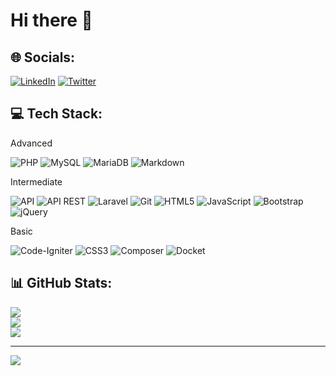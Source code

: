 # Hi there 👋

## 🌐 Socials:
[![LinkedIn](https://img.shields.io/badge/LinkedIn-%230077B5.svg?logo=linkedin&logoColor=white)](https://linkedin.com/in/luvittor)
[![Twitter](https://img.shields.io/badge/Twitter-%231DA1F2.svg?logo=Twitter&logoColor=white)](https://twitter.com/luvittor) 

## 💻 Tech Stack:

Advanced

![PHP](https://img.shields.io/badge/php-%23777BB4.svg?style=for-the-badge&logo=php&logoColor=white) 
![MySQL](https://img.shields.io/badge/mysql-%2300f.svg?style=for-the-badge&logo=mysql&logoColor=white) 
![MariaDB](https://img.shields.io/badge/MariaDB-003545?style=for-the-badge&logo=mariadb&logoColor=white)
![Markdown](https://img.shields.io/badge/markdown-%23000000.svg?style=for-the-badge&logo=markdown&logoColor=white) 

Intermediate 

![API](https://img.shields.io/badge/API-00979D?style=for-the-badge&logo=api&logoColor=white)
![API REST](https://img.shields.io/badge/REST-000000?style=for-the-badge&logo=rest&logoColor=white)
![Laravel](https://img.shields.io/badge/laravel-%23FF2D20.svg?style=for-the-badge&logo=laravel&logoColor=white)
![Git](https://img.shields.io/badge/git-%23F05032.svg?style=for-the-badge&logo=git&logoColor=white)
![HTML5](https://img.shields.io/badge/html5-%23E34F26.svg?style=for-the-badge&logo=html5&logoColor=white)
![JavaScript](https://img.shields.io/badge/javascript-%23323330.svg?style=for-the-badge&logo=javascript&logoColor=%23F7DF1E)
![Bootstrap](https://img.shields.io/badge/bootstrap-%23563D7C.svg?style=for-the-badge&logo=bootstrap&logoColor=white) 
![jQuery](https://img.shields.io/badge/jquery-%230769AD.svg?style=for-the-badge&logo=jquery&logoColor=white)

Basic

![Code-Igniter](https://img.shields.io/badge/CodeIgniter-%23EF4223.svg?style=for-the-badge&logo=codeIgniter&logoColor=white) 
![CSS3](https://img.shields.io/badge/css3-%231572B6.svg?style=for-the-badge&logo=css3&logoColor=white) 
![Composer](https://img.shields.io/badge/composer-%23000000.svg?style=for-the-badge&logo=composer&logoColor=white)
![Docket](https://img.shields.io/badge/Docker-2496ED?style=for-the-badge&logo=docker&logoColor=white)

## 📊 GitHub Stats:
![](https://github-readme-stats.vercel.app/api?username=luvittor&theme=dark&hide_border=false&include_all_commits=true&count_private=false)<br/>
![](https://github-readme-streak-stats.herokuapp.com/?user=luvittor&theme=dark&hide_border=false)<br/>
![](https://github-readme-stats.vercel.app/api/top-langs/?username=luvittor&theme=dark&hide_border=false&include_all_commits=true&count_private=false&layout=compact)

---
[![](https://visitcount.itsvg.in/api?id=luvittor&icon=0&color=0)](https://visitcount.itsvg.in)

<!-- Proudly created with GPRM ( https://gprm.itsvg.in ) -->

<!--
**luvittor/luvittor** is a ✨ _special_ ✨ repository because its `README.md` (this file) appears on your GitHub profile.

Here are some ideas to get you started:

- 🔭 I’m currently working on ...
- 🌱 I’m currently learning ...
- 👯 I’m looking to collaborate on ...
- 🤔 I’m looking for help with ...
- 💬 Ask me about ...
- 📫 How to reach me: ...
- 😄 Pronouns: ...
- ⚡ Fun fact: ...
-->
